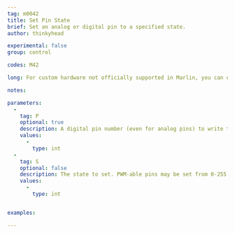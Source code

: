 ```yaml
---
tag: m0042
title: Set Pin State
brief: Set an analog or digital pin to a specified state.
author: thinkyhead

experimental: false
group: control

codes: M42

long: For custom hardware not officially supported in Marlin, you can often just connect up an unused pin and use `M42` to control it.

notes:

parameters:
  -
    tag: P
    optional: true
    description: A digital pin number (even for analog pins) to write to. (`LED_PIN` if omitted)
    values:
      -
        type: int
  -
    tag: S
    optional: false
    description: The state to set. PWM-able pins may be set from 0-255.
    values:
      -
        type: int


examples:

---
```

